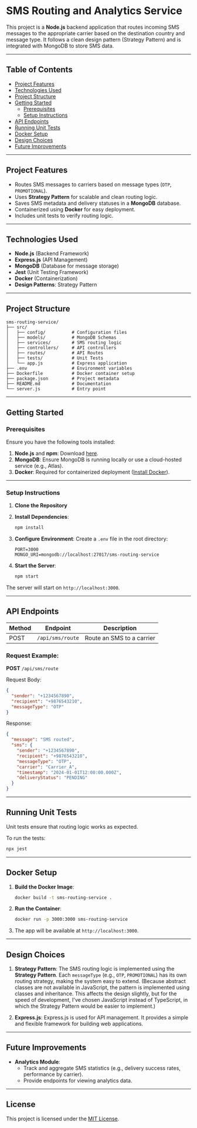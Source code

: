 # **SMS Routing and Analytics Service**

This project is a **Node.js** backend application that routes incoming SMS messages to the appropriate carrier based on the destination country and message type. It follows a clean design pattern (Strategy Pattern) and is integrated with MongoDB to store SMS data.

---

## **Table of Contents**
- [Project Features](#project-features)
- [Technologies Used](#technologies-used)
- [Project Structure](#project-structure)
- [Getting Started](#getting-started)
    - [Prerequisites](#prerequisites)
    - [Setup Instructions](#setup-instructions)
- [API Endpoints](#api-endpoints)
- [Running Unit Tests](#running-unit-tests)
- [Docker Setup](#docker-setup)
- [Design Choices](#design-choices)
- [Future Improvements](#future-improvements)

---

## **Project Features**

- Routes SMS messages to carriers based on message types (`OTP`, `PROMOTIONAL`).
- Uses **Strategy Pattern** for scalable and clean routing logic.
- Saves SMS metadata and delivery statuses in a **MongoDB** database.
- Containerized using **Docker** for easy deployment.
- Includes unit tests to verify routing logic.

---

## **Technologies Used**

- **Node.js** (Backend Framework)
- **Express.js** (API Management)
- **MongoDB** (Database for message storage)
- **Jest** (Unit Testing Framework)
- **Docker** (Containerization)
- **Design Patterns**: Strategy Pattern

---

## **Project Structure**

```
sms-routing-service/
├── src/
│   ├── config/          # Configuration files
│   ├── models/          # MongoDB Schemas
│   ├── services/        # SMS routing logic
│   ├── controllers/     # API controllers
│   ├── routes/          # API Routes
│   ├── tests/           # Unit Tests
│   └── app.js           # Express application
├── .env                 # Environment variables
├── Dockerfile           # Docker container setup
├── package.json         # Project metadata
├── README.md            # Documentation
└── server.js            # Entry point
```

---

## **Getting Started**

### **Prerequisites**
Ensure you have the following tools installed:
1. **Node.js** and **npm**: Download [here](https://nodejs.org/).
2. **MongoDB**: Ensure MongoDB is running locally or use a cloud-hosted service (e.g., Atlas).
3. **Docker**: Required for containerized deployment ([Install Docker](https://www.docker.com/)).

---

### **Setup Instructions**

1. **Clone the Repository**

2. **Install Dependencies**:
    ```bash
    npm install
    ```

3. **Configure Environment**:
    Create a `.env` file in the root directory:
    ```
    PORT=3000
    MONGO_URI=mongodb://localhost:27017/sms-routing-service
    ```

4. **Start the Server**:
    ```bash
    npm start
    ```

The server will start on `http://localhost:3000`.

---

## **API Endpoints**

| Method | Endpoint        | Description                       |
|--------|-----------------|-----------------------------------|
| POST   | `/api/sms/route` | Route an SMS to a carrier         |

### **Request Example**:
**POST** `/api/sms/route`

Request Body:
```json
{
  "sender": "+1234567890",
  "recipient": "+9876543210",
  "messageType": "OTP"
}
```

Response:
```json
{
  "message": "SMS routed",
  "sms": {
    "sender": "+1234567890",
    "recipient": "+9876543210",
    "messageType": "OTP",
    "carrier": "Carrier_A",
    "timestamp": "2024-01-01T12:00:00.000Z",
    "deliveryStatus": "PENDING"
  }
}
```

---

## **Running Unit Tests**

Unit tests ensure that routing logic works as expected.

To run the tests:
```bash
npx jest
```

---

## **Docker Setup**

1. **Build the Docker Image**:
    ```bash
    docker build -t sms-routing-service .
    ```

2. **Run the Container**:
    ```bash
    docker run -p 3000:3000 sms-routing-service
    ```

3. The app will be available at `http://localhost:3000`.

---

## **Design Choices**

1. **Strategy Pattern**:
   The SMS routing logic is implemented using the **Strategy Pattern**. Each `messageType` (e.g., `OTP`, `PROMOTIONAL`) has its own routing strategy, making the system easy to extend. (Because abstract classes are not available in JavaScript, the pattern is implemented using classes and inheritance. This affects the design slightly, but for the speed of development, I've chosen JavaScript instead of TypeScript, in which the Strategy Pattern would be easier to implement.)

2. **Express.js**:
   Express.js is used for API management. It provides a simple and flexible framework for building web applications.

---

## **Future Improvements**

- **Analytics Module**:
  - Track and aggregate SMS statistics (e.g., delivery success rates, performance by carrier).
  - Provide endpoints for viewing analytics data.

---

## **License**

This project is licensed under the [MIT License](https://opensource.org/licenses/MIT).